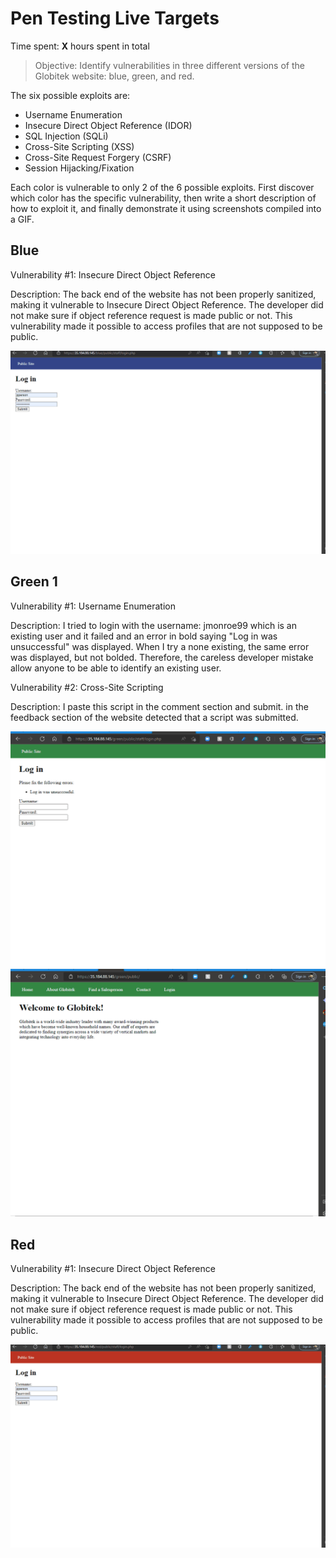 

# Pen Testing Live Targets

Time spent: **X** hours spent in total

> Objective: Identify vulnerabilities in three different versions of the Globitek website: blue, green, and red.

The six possible exploits are:

* Username Enumeration
* Insecure Direct Object Reference (IDOR)
* SQL Injection (SQLi)
* Cross-Site Scripting (XSS)
* Cross-Site Request Forgery (CSRF)
* Session Hijacking/Fixation

Each color is vulnerable to only 2 of the 6 possible exploits. First discover which color has the specific vulnerability, then write a short description of how to exploit it, and finally demonstrate it using screenshots compiled into a GIF.

## Blue

Vulnerability #1: Insecure Direct Object Reference

Description: The back end of the website has not been properly sanitized, making it vulnerable to Insecure Direct Object Reference. The developer did not make sure if object reference request is made public or not. This vulnerability made it possible to access profiles that are not supposed to be public.

<img src="blue-vuln1.gif">


## Green 1

Vulnerability #1:  Username Enumeration

Description: I tried to login with the username: jmonroe99 which is an existing user and it failed and an error in bold saying "Log in was unsuccessful" was displayed. When I try a none existing, the same error was displayed, but not bolded. Therefore, the careless developer mistake allow anyone to be able to identify an existing user.

Vulnerability #2:   Cross-Site Scripting

Description: I paste this script <script>alert('Mallory found the XSS!');</script> in the comment section and submit. in the feedback section of the website detected that a script was submitted.


<img src="green-vuln1.gif">

<img src="green-vuln2.gif">


## Red

Vulnerability #1: Insecure Direct Object Reference

Description: The back end of the website has not been properly sanitized, making it vulnerable to Insecure Direct Object Reference. The developer did not make sure if object reference request is made public or not. This vulnerability made it possible to access profiles that are not supposed to be public.

<img src="red-vuln1.gif">

